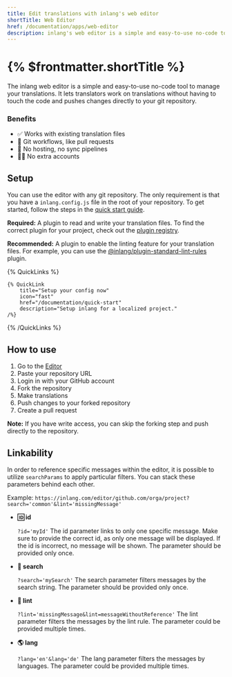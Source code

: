 ```yaml
---
title: Edit translations with inlang's web editor
shortTitle: Web Editor
href: /documentation/apps/web-editor
description: inlang's web editor is a simple and easy-to-use no-code tool to manage your translations.
---
```


# {% $frontmatter.shortTitle %}

The inlang web editor is a simple and easy-to-use no-code tool to manage your translations. It lets translators work on translations without having to touch the code and pushes changes directly to your git repository.

### Benefits

- ✅ Works with existing translation files
- 🔀 Git workflows, like pull requests
- 🚫 No hosting, no sync pipelines
- 🙅‍♂️ No extra accounts

## Setup

You can use the editor with any git repository. The only requirement is that you have a `inlang.config.js` file in the root of your repository. To get started, follow the steps in the [quick start guide](/documentation/quick-start).

**Required:**
A plugin to read and write your translation files. To find the correct plugin for your project, check out the [plugin registry](/documentation/plugins/registry).

**Recommended:**
A plugin to enable the linting feature for your translation files. For example, you can use the [@inlang/plugin-standard-lint-rules](https://github.com/inlang/inlang/tree/main/source-code/plugins/standard-lint-rules) plugin.

{% QuickLinks %}

    {% QuickLink
        title="Setup your config now"
        icon="fast"
        href="/documentation/quick-start"
        description="Setup inlang for a localized project."
    /%}

{% /QuickLinks %}

## How to use

1. Go to the [Editor](https://inlang.com/editor)
2. Paste your repository URL
3. Login in with your GitHub account
4. Fork the repository
5. Make translations
6. Push changes to your forked repository
7. Create a pull request

**Note:** If you have write access, you can skip the forking step and push directly to the repository.

## Linkability

In order to reference specific messages within the editor, it is possible to utilize `searchParams` to apply particular filters. You can stack these parameters behind each other.

Example: `https://inlang.com/editor/github.com/orga/project?search='common'&lint='missingMessage'`

- **🆔 id**

  `?id='myId'` The id parameter links to only one specific message. Make sure to provide the correct id, as only one message will be displayed. If the id is incorrect, no message will be shown. The parameter should be provided only once.

- **🔎 search**

  `?search='mySearch'` The search parameter filters messages by the search string. The parameter should be provided only once.

- **🚨 lint**

  `?lint='missingMessage&lint=messageWithoutReference'` The lint parameter filters the messages by the lint rule. The parameter could be provided multiple times.

- **🌎 lang**

  `?lang='en'&lang='de'` The lang parameter filters the messages by languages. The parameter could be provided multiple times.
